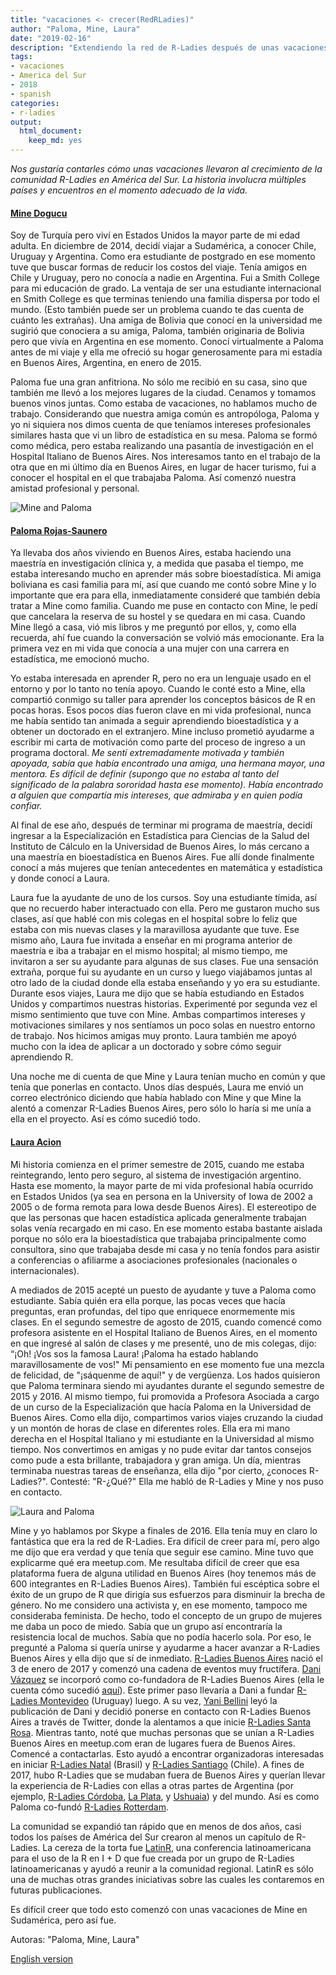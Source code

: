 ```yaml
---
title: "vacaciones <- crecer(RedRLadies)"
author: "Paloma, Mine, Laura"
date: "2019-02-16"
description: "Extendiendo la red de R-Ladies después de unas vacaciones"
tags: 
- vacaciones
- America del Sur
- 2018
- spanish
categories:
- r-ladies
output: 
  html_document:
    keep_md: yes
---
```




*Nos gustaría contarles cómo unas vacaciones llevaron al crecimiento de la comunidad R-Ladies en América del Sur. La historia involucra múltiples países y encuentros en el momento adecuado de la vida.* 

#### [Mine Dogucu](https://twitter.com/MineDogucu)

Soy de Turquía pero viví en Estados Unidos la mayor parte de mi edad adulta. En diciembre de 2014, decidí viajar a Sudamérica, a conocer Chile, Uruguay y Argentina. Como era estudiante de postgrado en ese momento tuve que buscar formas de reducir los costos del viaje. Tenía amigos en Chile y Uruguay, pero no conocía a nadie en Argentina. Fui a Smith College para mi educación de grado. La ventaja de ser una estudiante internacional en Smith College es que terminas teniendo una familia dispersa por todo el mundo. (Esto también puede ser un problema cuando te das cuenta de cuánto les extrañas). Una amiga de Bolivia que conocí en la universidad me sugirió que conociera a su amiga, Paloma, también originaria de Bolivia pero que vivía en Argentina en ese momento. Conocí virtualmente a Paloma antes de mi viaje y ella me ofreció su hogar generosamente para mi estadía en Buenos Aires, Argentina, en enero de 2015.

Paloma fue una gran anfitriona. No sólo me recibió en su casa, sino que también me llevó a los mejores lugares de la ciudad. Cenamos y tomamos buenos vinos juntas. Como estaba de vacaciones, no hablamos mucho de trabajo. Considerando que nuestra amiga común es antropóloga, Paloma y yo ni siquiera nos dimos cuenta de que teníamos intereses profesionales similares hasta que vi un libro de estadística en su mesa. Paloma se formó como médica, pero estaba realizando una pasantía de investigación en el Hospital Italiano de Buenos Aires. Nos interesamos tanto en el trabajo de la otra que en mi último día en Buenos Aires, en lugar de hacer turismo, fui a conocer el hospital en el que trabajaba Paloma. Así comenzó nuestra amistad profesional y personal.

![Mine and Paloma](mine_paloma.jpg)

#### [Paloma Rojas-Saunero](https://twitter.com/palolili23)

Ya llevaba dos años viviendo en Buenos Aires, estaba haciendo una maestría en investigación clínica y, a medida que pasaba el tiempo, me estaba interesando mucho en aprender más sobre bioestadística. Mi amiga boliviana es casi familia para mí, así que cuando me contó sobre Mine y lo importante que era para ella, inmediatamente consideré que también debía tratar a Mine como familia. Cuando me puse en contacto con Mine, le pedí que cancelara la reserva de su hostel y se quedara en mi casa. Cuando Mine llegó a casa, vió mis libros y me preguntó por ellos, y, como ella recuerda, ahí fue cuando la conversación se volvió más emocionante. Era la primera vez en mi vida que conocía a una mujer con una carrera en estadística, me emocionó mucho.

Yo estaba interesada en aprender R, pero no era un lenguaje usado en el entorno y por lo tanto no tenía apoyo. Cuando le conté esto a Mine, ella compartió conmigo su taller para aprender los conceptos básicos de R en pocas horas. Esos pocos días fueron clave en mi vida profesional, nunca me había sentido tan animada a seguir aprendiendo bioestadística y a obtener un doctorado en el extranjero. Mine incluso prometió ayudarme a escribir mi carta de motivación como parte del proceso de ingreso a un programa doctoral. *Me sentí extremadamente motivada y también apoyada, sabía que había encontrado una amiga, una hermana mayor, una mentora. Es difícil de definir (supongo que no estaba al tanto del significado de la palabra sororidad hasta ese momento). Había encontrado a alguien que compartía mis intereses, que admiraba y en quien podía confiar.*

Al final de ese año, después de terminar mi programa de maestría, decidí ingresar a la Especialización en Estadística para Ciencias de la Salud del Instituto de Cálculo en la Universidad de Buenos Aires, lo más cercano a una maestría en bioestadística en Buenos Aires. Fue allí donde finalmente conocí a más mujeres que tenían antecedentes en matemática y estadística y donde conocí a Laura.

Laura fue la ayudante de uno de los cursos. Soy una estudiante tímida, así que no recuerdo haber interactuado con ella. Pero me gustaron mucho sus clases, así que hablé con mis colegas en el hospital sobre lo feliz que estaba con mis nuevas clases y la maravillosa ayudante que tuve. Ese mismo año, Laura fue invitada a enseñar en mi programa anterior de maestría e iba a trabajar en el mismo hospital; al mismo tiempo, me invitaron a ser su ayudante para algunas de sus clases. Fue una sensación extraña, porque fui su ayudante en un curso y luego viajábamos juntas al otro lado de la ciudad donde ella estaba enseñando y yo era su estudiante. Durante esos viajes, Laura me dijo que se había estudiando en Estados Unidos y compartimos nuestras historias. Experimenté por segunda vez el mismo sentimiento que tuve con Mine. Ambas compartimos intereses y motivaciones similares y nos sentíamos un poco solas en nuestro entorno de trabajo. Nos hicimos amigas muy pronto. Laura también me apoyó mucho con la idea de aplicar a un doctorado y sobre cómo seguir aprendiendo R.

Una noche me di cuenta de que Mine y Laura tenían mucho en común y que tenía que ponerlas en contacto. Unos días después, Laura me envió un correo electrónico diciendo que había hablado con Mine y que Mine la alentó a comenzar R-Ladies Buenos Aires, pero sólo lo haría si me unía a ella en el proyecto. Así es cómo sucedió todo.


#### [Laura Acion](https://twitter.com/_lacion_)

Mi historia comienza en el primer semestre de 2015, cuando me estaba reintegrando, lento pero seguro, al sistema de investigación argentino. Hasta ese momento, la mayor parte de mi vida profesional había ocurrido en Estados Unidos (ya sea en persona en la University of Iowa de 2002 a 2005 o de forma remota para Iowa desde Buenos Aires). El estereotipo de que las personas que hacen estadística aplicada generalmente trabajan solas venía recargado en mi caso. En ese momento estaba bastante aislada porque no sólo era la bioestadística que trabajaba principalmente como consultora, sino que trabajaba desde mi casa y no tenía fondos para asistir a conferencias o afiliarme a asociaciones profesionales (nacionales o internacionales).

A mediados de 2015 acepté un puesto de ayudante y tuve a Paloma como estudiante. Sabía quién era ella porque, las pocas veces que hacía preguntas, eran profundas, del tipo que enriquece enormemente mis clases. En el segundo semestre de agosto de 2015, cuando comencé como profesora asistente en el Hospital Italiano de Buenos Aires, en el momento en que ingresé al salón de clases y me presenté, uno de mis colegas, dijo: “¡Oh! ¡Vos sos la famosa Laura! ¡Paloma ha estado hablando maravillosamente de vos!" Mi pensamiento en ese momento fue una mezcla de felicidad, de "¡sáquenme de aquí!" y de vergüenza. Los hados quisieron que Paloma terminara siendo mi ayudantes durante el segundo semestre de 2015 y 2016. Al mismo tiempo, fui promovida a Profesora Asociada a cargo de un curso de la Especialización que hacía Paloma en la Universidad de Buenos Aires. Como ella dijo, compartimos varios viajes cruzando la ciudad y un montón de horas de clase en diferentes roles. Ella era mi mano derecha en el Hospital Italiano y mi estudiante en la Universidad al mismo tiempo. Nos convertimos en amigas y no pude evitar dar tantos consejos como pude a esta brillante, trabajadora y gran amiga. Un día, mientras terminaba nuestras tareas de enseñanza, ella dijo "por cierto, ¿conoces R-Ladies?". Contesté: "R-¿Qué?" Ella me habló de R-Ladies y Mine y nos puso en contacto.

![Laura and Paloma](laura_paloma.jpg)

Mine y yo hablamos por Skype a finales de 2016. Ella tenía muy en claro lo fantástica que era la red de R-Ladies. Era difícil de creer para mí, pero algo me dijo que era verdad y que tenía que seguir ese camino. Mine tuvo que explicarme qué era meetup.com. Me resultaba difícil de creer que esa plataforma fuera de alguna utilidad en Buenos Aires (hoy tenemos más de 600 integrantes en R-Ladies Buenos Aires). También fui escéptica sobre el éxito de un grupo de R que dirigía sus esfuerzos para disminuir la brecha de género. No me considero una activista y, en ese momento, tampoco me consideraba feminista. De hecho, todo el concepto de un grupo de mujeres me daba un poco de miedo. Sabía que un grupo así encontraría la resistencia local de muchos. Sabía que no podía hacerlo sola. Por eso, le pregunté a Paloma si quería unirse y ayudarme a hacer avanzar a R-Ladies Buenos Aires y ella dijo que sí de inmediato. 
[R-Ladies Buenos Aires](https://www.meetup.com/es-ES/rladies-buenos-aires/) nació el 3 de enero de 2017 y comenzó una cadena de eventos muy fructífera. [Dani Vázquez](https://twitter.com/d4tagirl) se incorporó como co-fundadora de R-Ladies Buenos Aires (ella le cuenta cómo sucedió [aquí](https://d4tagirl.com/2017/01/the-r-ladies-way)). Este primer paso llevaría a Dani a fundar [R-Ladies Montevideo](https://www.meetup.com/es-ES/rladies-montevideo/) (Uruguay) luego. A su vez, [Yani Bellini](https://twitter.com/yabellini) leyó la publicación de Dani y decidió ponerse en contacto con R-Ladies Buenos Aires a través de Twitter, donde la alentamos a que inicie  [R-Ladies Santa Rosa](https://www.meetup.com/es-ES/rladies-santa-rosa/). Mientras tanto, noté que muchas personas que se unían a R-Ladies Buenos Aires en meetup.com eran de lugares fuera de Buenos Aires. Comencé a contactarlas. Esto ayudó a encontrar organizadoras interesadas en iniciar [R-Ladies Natal](https://www.meetup.com/es-ES/rladies-natal/) (Brasil) y [R-Ladies Santiago](https://www.meetup.com/es-ES/rladies-scl/) (Chile). A fines de 2017, hubo R-Ladies que se mudaban fuera de Buenos Aires y querían llevar la experiencia de R-Ladies con ellas a otras partes de Argentina (por ejemplo, [R-Ladies Córdoba](https://www.meetup.com/es-ES/rladies-cordoba/), [La Plata](https://www.meetup.com/es-ES/rladies-la-plata/), y [Ushuaia](https://www.meetup.com/es-ES/rladies-ushuaia/)) y del mundo. Así es como Paloma co-fundó  [R-Ladies Rotterdam](https://www.meetup.com/es-ES/rladies-rotterdam/).

La comunidad se expandió tan rápido que en menos de dos años, casi todos los países de América del Sur crearon al menos un capítulo de R-Ladies. La cereza de la torta fue [LatinR](http://latin-r.com/en), una conferencia latinoamericana para el uso de la R en I + D que fue creada por un grupo de R-Ladies latinoamericanas y ayudó a reunir a la comunidad regional. LatinR es sólo una de muchas otras grandes iniciativas sobre las cuales les contaremos en futuras publicaciones.

Es difícil creer que todo esto comenzó con unas vacaciones de Mine en Sudamérica, pero así fue.

Autoras: "Paloma, Mine, Laura"

[English version](https://blog.rladies.org/post/vacation_grow_rladiesnetwork/)
